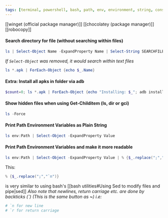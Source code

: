 ```yaml
---
tags: [terminal, powershell, bash, path, env, environment, string, console, sed, editing, piped, object, tostring, files, hidden]
---
```


[[winget (official package manager)]]
[[chocolatey (package manager)]]
[[robocopy]]

#### Search directory for file (without searching within files)
```powershell
ls | Select-Object Name -ExpandProperty Name | Select-String SEARCHFILENAME
```
*If `Select-Object` was removed, it would search within text files*
```powershell
ls *.apk | ForEach-Object {echo $_.Name}
```
#### Extra: Install all apks in folder via adb
```powershell
$count=0; ls *.apk | ForEach-Object {echo "Installing: $_"; adb install $_.Name; $count++}; echo "Attempted to install $count apps."
```

#### Show hidden files when using Get-Childitem (ls, dir or gci)
```powershell
ls -Force
```

#### Print Path Environment Variables as Plain String
```powershell
ls env:Path | Select-Object -ExpandProperty Value 
```

#### Print Path Environment Variables and make it more readable
```powershell
ls env:Path | Select-Object -ExpandProperty Value | % {$_.replace(";","`n")}
```
This:
```powershell
% {$_.replace(";","`n")}
```
is very similar to using bash's [[bash utilities#Using Sed to modify files and pipe|sed]]
*Also note that newlines, return carriage etc. are done by backticks (**\`**) (This is the same button as **~**) i.e:*
```powershell
# `n for new line
# `r for return carriage
```
